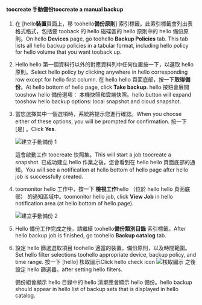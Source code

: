 <!--author=SharS last changed: 9/17/15-->

#### <a name="toocreate-a-manual-backup"></a><span data-ttu-id="8824e-101">toocreate 手動備份</span><span class="sxs-lookup"><span data-stu-id="8824e-101">toocreate a manual backup</span></span>
1. <span data-ttu-id="8824e-102">在 [hello**裝置**頁面上，移 toohello**備份原則**] 索引標籤。此索引標籤會列出表格式格式，包括要 tooback 的 hello 磁碟區的 hello 原則中的 hello 備份原則。</span><span class="sxs-lookup"><span data-stu-id="8824e-102">On hello **Devices** page, go toohello **Backup Policies** tab. This tab lists all hello backup policies in a tabular format, including hello policy for hello volume that you want tooback up.</span></span>
2. <span data-ttu-id="8824e-103">Hello hello 第一個資料行以外的對應資料列中任何位置按一下，以選取 hello 原則。</span><span class="sxs-lookup"><span data-stu-id="8824e-103">Select hello policy by clicking anywhere in hello corresponding row except for hello first column.</span></span> <span data-ttu-id="8824e-104">在 hello hello 頁面底部，按一下**取得備份**。</span><span class="sxs-lookup"><span data-stu-id="8824e-104">At hello bottom of hello page, click **Take backup**.</span></span> <span data-ttu-id="8824e-105">hello 按鈕會展開 tooshow hello 備份選項： 本機快照和雲端快照。</span><span class="sxs-lookup"><span data-stu-id="8824e-105">hello button will expand tooshow hello backup options: local snapshot and cloud snapshot.</span></span> 
3. <span data-ttu-id="8824e-106">當您選擇其中一個選項時，系統將提示您進行確認。</span><span class="sxs-lookup"><span data-stu-id="8824e-106">When you choose either of these options, you will be prompted for confirmation.</span></span> <span data-ttu-id="8824e-107">按一下 [是] 。</span><span class="sxs-lookup"><span data-stu-id="8824e-107">Click **Yes**.</span></span> 
   
    ![建立手動備份 1](./media/storsimple-create-manual-backup-gov/HCS_CreateManualBackup1-gov-include.png)
   
    <span data-ttu-id="8824e-109">這會啟動工作 toocreate 快照集。</span><span class="sxs-lookup"><span data-stu-id="8824e-109">This will start a job toocreate a snapshot.</span></span> <span data-ttu-id="8824e-110">已成功建立 hello 作業之後，您會看到在 hello hello 頁面底部的通知。</span><span class="sxs-lookup"><span data-stu-id="8824e-110">You will see a notification at hello bottom of hello page after hello job is successfully created.</span></span>
4. <span data-ttu-id="8824e-111">toomonitor hello 工作中，按一下 **檢視工作**hello （位於 hello hello 頁面底部） 的通知區域中。</span><span class="sxs-lookup"><span data-stu-id="8824e-111">toomonitor hello job, click **View Job** in hello notification area (at hello bottom of hello page).</span></span> 
   
    ![建立手動備份 2](./media/storsimple-create-manual-backup-gov/HCS_CreateManualBackup2-gov-include.png)
5. <span data-ttu-id="8824e-113">Hello 備份工作完成之後，請繼續 toohello**備份類別目錄** 索引標籤。</span><span class="sxs-lookup"><span data-stu-id="8824e-113">After hello backup job is finished, go toohello **Backup catalog** tab.</span></span>
6. <span data-ttu-id="8824e-114">設定 hello 篩選選取項目 toohello 適當的裝置，備份原則，以及時間範圍。</span><span class="sxs-lookup"><span data-stu-id="8824e-114">Set hello filter selections toohello appropriate device, backup policy, and time range.</span></span> <span data-ttu-id="8824e-115">按一下 [hello] 核取圖示</span><span class="sxs-lookup"><span data-stu-id="8824e-115">Click hello check icon</span></span> ![核取圖示](./media/storsimple-create-manual-backup/HCS_CheckIcon-include.png) <span data-ttu-id="8824e-117">之後設定 hello 篩選器。</span><span class="sxs-lookup"><span data-stu-id="8824e-117">after setting hello filters.</span></span>
   
   <span data-ttu-id="8824e-118">備份組會顯示 hello 目錄中的 hello 清單應會顯示 hello 備份。</span><span class="sxs-lookup"><span data-stu-id="8824e-118">hello backup should appear in hello list of backup sets that is displayed in hello catalog.</span></span>

